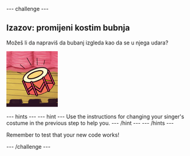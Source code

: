 \--- challenge \---

## Izazov: promijeni kostim bubnja

Možeš li da napraviš da bubanj izgleda kao da se u njega udara?

![screenshot](images/band-drum-final.png)

\--- hints \--- \--- hint \--- Use the instructions for changing your singer's costume in the previous step to help you. \--- /hint \--- \--- /hints \---

Remember to test that your new code works!

\--- /challenge \---